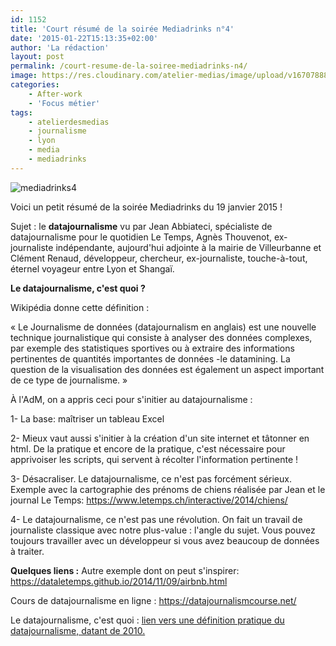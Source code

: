 ```yaml
---
id: 1152
title: 'Court résumé de la soirée Mediadrinks n°4'
date: '2015-01-22T15:13:35+02:00'
author: 'La rédaction'
layout: post
permalink: /court-resume-de-la-soiree-mediadrinks-n4/
image: https://res.cloudinary.com/atelier-medias/image/upload/v1670788828/blog/drrdj5hhwd9dwiughv35.jpg
categories:
    - After-work
    - 'Focus métier'
tags:
    - atelierdesmedias
    - journalisme
    - lyon
    - media
    - mediadrinks
---
```


<img src="https://res.cloudinary.com/atelier-medias/image/upload/v1670788828/blog/drrdj5hhwd9dwiughv35.jpg" alt="mediadrinks4">

Voici un petit résumé de la soirée Mediadrinks du 19 janvier 2015 !

Sujet : le **datajournalisme** vu par Jean Abbiateci, spécialiste de datajournalisme pour le quotidien Le Temps, Agnès Thouvenot, ex-journaliste indépendante, aujourd'hui adjointe à la mairie de Villeurbanne et Clément Renaud, développeur, chercheur, ex-journaliste, touche-à-tout, éternel voyageur entre Lyon et Shangaï.

**Le datajournalisme, c'est quoi ?**

Wikipédia donne cette définition :

« Le Journalisme de données (datajournalism en anglais) est une nouvelle technique journalistique qui consiste à analyser des données complexes, par exemple des statistiques sportives ou à extraire des informations pertinentes de quantités importantes de données -le datamining. La question de la visualisation des données est également un aspect important de ce type de journalisme. »

À l'AdM, on a appris ceci pour s'initier au datajournalisme :

1- La base: maîtriser un tableau Excel

2- Mieux vaut aussi s'initier à la création d'un site internet et tâtonner en html. De la pratique et encore de la pratique, c'est nécessaire pour apprivoiser les scripts, qui servent à récolter l'information pertinente !

3- Désacraliser. Le datajournalisme, ce n'est pas forcément sérieux. Exemple avec la cartographie des prénoms de chiens réalisée par Jean et le journal Le Temps: <https://www.letemps.ch/interactive/2014/chiens/>

4- Le datajournalisme, ce n'est pas une révolution. On fait un travail de journaliste classique avec notre plus-value : l'angle du sujet. Vous pouvez toujours travailler avec un développeur si vous avez beaucoup de données à traiter.

**Quelques liens :** Autre exemple dont on peut s'inspirer: <https://dataletemps.github.io/2014/11/09/airbnb.html>

Cours de datajournalisme en ligne : <https://datajournalismcourse.net/>

Le datajournalisme, c'est quoi : [lien vers une définition pratique du datajournalisme, datant de 2010. ](https://fing.tumblr.com/post/778175696/lift10-journaliste-de-donnees-cest-quoi)
